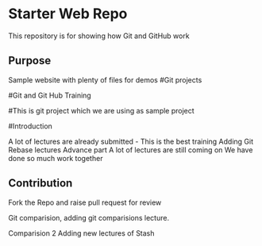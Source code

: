 # Starter Web Repo

This repository is for showing how Git and GitHub work

## Purpose

Sample website with plenty of files for demos
#Git projects

#Git and Git Hub Training 

#This is git project which we are using as sample project

#Introduction

A lot of lectures are already submitted - This is the best training
Adding Git Rebase lectures Advance part
A lot of lectures are still coming on
We have done so much work together
## Contribution
Fork the Repo and raise pull request for review

Git comparision, adding git comparisions lecture.

Comparision 2
Adding new lectures of Stash
